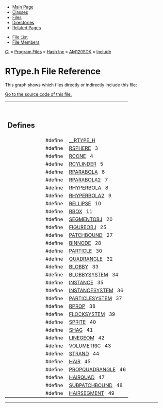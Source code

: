 <div class="tabs">

- [Main Page](index.md)
- [Classes](annotated.md)
- <span id="current">[Files](files.md)</span>
- [Directories](dirs.md)
- [Related Pages](pages.md)

</div>

<div class="tabs">

- [File List](files.md)
- [File Members](globals.md)

</div>

<div class="nav">

<a href="dir_C_3A_2F.md" class="el">C:</a> » <a href="dir_C_3A_2FProgram_20Files_2F.md" class="el">Program Files</a> » <a href="dir_C_3A_2FProgram_20Files_2FHash_20Inc_2F.md" class="el">Hash Inc</a> » <a href="dir_C_3A_2FProgram_20Files_2FHash_20Inc_2FAM120SDK_2F.md" class="el">AM120SDK</a> » <a href="dir_C_3A_2FProgram_20Files_2FHash_20Inc_2FAM120SDK_2FInclude_2F.md" class="el">Include</a>

</div>

# RType.h File Reference

This graph shows which files directly or indirectly include this file:

<span class="image placeholder" original-image-src="RType_8h__dep__incl.gif" original-image-title="" border="0" usemap="#C:/Program Files/Hash Inc/AM120SDK/Include/RType.hdep_map"></span>

[Go to the source code of this file.](RType_8h-source.md)

<table data-border="0" data-cellpadding="0" data-cellspacing="0">
<colgroup>
<col style="width: 50%" />
<col style="width: 50%" />
</colgroup>
<tbody>
<tr>
<td></td>
<td></td>
</tr>
<tr>
<td colspan="2"><br />
&#10;<h2 id="defines">Defines</h2></td>
</tr>
<tr>
<td class="memItemLeft" style="text-align: right;" data-nowrap="" data-valign="top">#define </td>
<td class="memItemRight" data-valign="bottom"><a href="RType_8h.md#a4e7ee88cdd99e72adc1c01d6dd504c0" class="el">__RTYPE_H</a></td>
</tr>
<tr>
<td class="memItemLeft" style="text-align: right;" data-nowrap="" data-valign="top">#define </td>
<td class="memItemRight" data-valign="bottom"><a href="RType_8h.md#31d342440de78bb905adec36d5776417" class="el">RSPHERE</a>   3</td>
</tr>
<tr>
<td class="memItemLeft" style="text-align: right;" data-nowrap="" data-valign="top">#define </td>
<td class="memItemRight" data-valign="bottom"><a href="RType_8h.md#d488a7b82abf6a579f9a8c53c0ffc35e" class="el">RCONE</a>   4</td>
</tr>
<tr>
<td class="memItemLeft" style="text-align: right;" data-nowrap="" data-valign="top">#define </td>
<td class="memItemRight" data-valign="bottom"><a href="RType_8h.md#d139562d1b3248e4b8c2d3a090a42b0b" class="el">RCYLINDER</a>   5</td>
</tr>
<tr>
<td class="memItemLeft" style="text-align: right;" data-nowrap="" data-valign="top">#define </td>
<td class="memItemRight" data-valign="bottom"><a href="RType_8h.md#c5d74c89b49c1aaa5118ccfd74dfbe2a" class="el">RPARABOLA</a>   6</td>
</tr>
<tr>
<td class="memItemLeft" style="text-align: right;" data-nowrap="" data-valign="top">#define </td>
<td class="memItemRight" data-valign="bottom"><a href="RType_8h.md#88633a81a6cdff7a2bcd9197729bae22" class="el">RPARABOLA2</a>   7</td>
</tr>
<tr>
<td class="memItemLeft" style="text-align: right;" data-nowrap="" data-valign="top">#define </td>
<td class="memItemRight" data-valign="bottom"><a href="RType_8h.md#789321f20c184f2ee63946518e46dd52" class="el">RHYPERBOLA</a>   8</td>
</tr>
<tr>
<td class="memItemLeft" style="text-align: right;" data-nowrap="" data-valign="top">#define </td>
<td class="memItemRight" data-valign="bottom"><a href="RType_8h.md#dbca7127fc0a044aae186113a3c618a1" class="el">RHYPERBOLA2</a>   9</td>
</tr>
<tr>
<td class="memItemLeft" style="text-align: right;" data-nowrap="" data-valign="top">#define </td>
<td class="memItemRight" data-valign="bottom"><a href="RType_8h.md#972864da6d573ce9f68b2ce75d99784d" class="el">RELLIPSE</a>   10</td>
</tr>
<tr>
<td class="memItemLeft" style="text-align: right;" data-nowrap="" data-valign="top">#define </td>
<td class="memItemRight" data-valign="bottom"><a href="RType_8h.md#5a2c16080e08ca49e42b84ce4b70a729" class="el">RBOX</a>   11</td>
</tr>
<tr>
<td class="memItemLeft" style="text-align: right;" data-nowrap="" data-valign="top">#define </td>
<td class="memItemRight" data-valign="bottom"><a href="RType_8h.md#59032c40a59e6aa4d1741b5c4dd3bb7b" class="el">SEGMENTOBJ</a>   20</td>
</tr>
<tr>
<td class="memItemLeft" style="text-align: right;" data-nowrap="" data-valign="top">#define </td>
<td class="memItemRight" data-valign="bottom"><a href="RType_8h.md#a70050f923eae416c1c5266bd6421b9c" class="el">FIGUREOBJ</a>   25</td>
</tr>
<tr>
<td class="memItemLeft" style="text-align: right;" data-nowrap="" data-valign="top">#define </td>
<td class="memItemRight" data-valign="bottom"><a href="RType_8h.md#694d41f178671fe751fc949a51f2ffc9" class="el">PATCHBOUND</a>   27</td>
</tr>
<tr>
<td class="memItemLeft" style="text-align: right;" data-nowrap="" data-valign="top">#define </td>
<td class="memItemRight" data-valign="bottom"><a href="RType_8h.md#5bdcb98d04201691cf1b70b58346b065" class="el">BINNODE</a>   28</td>
</tr>
<tr>
<td class="memItemLeft" style="text-align: right;" data-nowrap="" data-valign="top">#define </td>
<td class="memItemRight" data-valign="bottom"><a href="RType_8h.md#5818992261344f3f6c810ea0dfc13c24" class="el">PARTICLE</a>   30</td>
</tr>
<tr>
<td class="memItemLeft" style="text-align: right;" data-nowrap="" data-valign="top">#define </td>
<td class="memItemRight" data-valign="bottom"><a href="RType_8h.md#9fa89e16d2b845a60babd467e19380fc" class="el">QUADRANGLE</a>   32</td>
</tr>
<tr>
<td class="memItemLeft" style="text-align: right;" data-nowrap="" data-valign="top">#define </td>
<td class="memItemRight" data-valign="bottom"><a href="RType_8h.md#90d6eaa6acc7fc87157a3d674f60b91a" class="el">BLOBBY</a>   33</td>
</tr>
<tr>
<td class="memItemLeft" style="text-align: right;" data-nowrap="" data-valign="top">#define </td>
<td class="memItemRight" data-valign="bottom"><a href="RType_8h.md#b44afba673f493181f0bac866ac30b3d" class="el">BLOBBYSYSTEM</a>   34</td>
</tr>
<tr>
<td class="memItemLeft" style="text-align: right;" data-nowrap="" data-valign="top">#define </td>
<td class="memItemRight" data-valign="bottom"><a href="RType_8h.md#76425f17a58d9249cadacc9a27771a80" class="el">INSTANCE</a>   35</td>
</tr>
<tr>
<td class="memItemLeft" style="text-align: right;" data-nowrap="" data-valign="top">#define </td>
<td class="memItemRight" data-valign="bottom"><a href="RType_8h.md#38f0e5b44fc2932d5b3ea78928173a2c" class="el">INSTANCESYSTEM</a>   36</td>
</tr>
<tr>
<td class="memItemLeft" style="text-align: right;" data-nowrap="" data-valign="top">#define </td>
<td class="memItemRight" data-valign="bottom"><a href="RType_8h.md#91318669de01f50f5b8902ed64838865" class="el">PARTICLESYSTEM</a>   37</td>
</tr>
<tr>
<td class="memItemLeft" style="text-align: right;" data-nowrap="" data-valign="top">#define </td>
<td class="memItemRight" data-valign="bottom"><a href="RType_8h.md#e3be947c6d3761c748943cfa887c6058" class="el">RPROP</a>   38</td>
</tr>
<tr>
<td class="memItemLeft" style="text-align: right;" data-nowrap="" data-valign="top">#define </td>
<td class="memItemRight" data-valign="bottom"><a href="RType_8h.md#21f1ec0df3b7b245bb314c21d8931513" class="el">FLOCKSYSTEM</a>   39</td>
</tr>
<tr>
<td class="memItemLeft" style="text-align: right;" data-nowrap="" data-valign="top">#define </td>
<td class="memItemRight" data-valign="bottom"><a href="RType_8h.md#2a3389b1d8bc619aed964477ec7b1a2d" class="el">SPRITE</a>   40</td>
</tr>
<tr>
<td class="memItemLeft" style="text-align: right;" data-nowrap="" data-valign="top">#define </td>
<td class="memItemRight" data-valign="bottom"><a href="RType_8h.md#46c9c1c21f3b948008a1001ef62d74e9" class="el">SHAG</a>   41</td>
</tr>
<tr>
<td class="memItemLeft" style="text-align: right;" data-nowrap="" data-valign="top">#define </td>
<td class="memItemRight" data-valign="bottom"><a href="RType_8h.md#7ad6a9a776ae2e23f538d41bf67f0d30" class="el">LINEGEOM</a>   42</td>
</tr>
<tr>
<td class="memItemLeft" style="text-align: right;" data-nowrap="" data-valign="top">#define </td>
<td class="memItemRight" data-valign="bottom"><a href="RType_8h.md#9a3206eff6d1435ca0803717479f3fc5" class="el">VOLUMETRIC</a>   43</td>
</tr>
<tr>
<td class="memItemLeft" style="text-align: right;" data-nowrap="" data-valign="top">#define </td>
<td class="memItemRight" data-valign="bottom"><a href="RType_8h.md#1a0776f2dc8ce26116f2add217d0ca99" class="el">STRAND</a>   44</td>
</tr>
<tr>
<td class="memItemLeft" style="text-align: right;" data-nowrap="" data-valign="top">#define </td>
<td class="memItemRight" data-valign="bottom"><a href="RType_8h.md#aa8343ba5ea29a4a6ca68c724c70e7fd" class="el">HAIR</a>   45</td>
</tr>
<tr>
<td class="memItemLeft" style="text-align: right;" data-nowrap="" data-valign="top">#define </td>
<td class="memItemRight" data-valign="bottom"><a href="RType_8h.md#0f8c462ad5be0cd78d80626f064ae88f" class="el">PROPQUADRANGLE</a>   46</td>
</tr>
<tr>
<td class="memItemLeft" style="text-align: right;" data-nowrap="" data-valign="top">#define </td>
<td class="memItemRight" data-valign="bottom"><a href="RType_8h.md#18a1ed19471dbc69570e101362a0ac6c" class="el">HAIRQUAD</a>   47</td>
</tr>
<tr>
<td class="memItemLeft" style="text-align: right;" data-nowrap="" data-valign="top">#define </td>
<td class="memItemRight" data-valign="bottom"><a href="RType_8h.md#77a6a8acdce07718bcbb111c420efd8f" class="el">SUBPATCHBOUND</a>   48</td>
</tr>
<tr>
<td class="memItemLeft" style="text-align: right;" data-nowrap="" data-valign="top">#define </td>
<td class="memItemRight" data-valign="bottom"><a href="RType_8h.md#cde936c0a22169b45297ab30e4d86f7c" class="el">HAIRSEGMENT</a>   49</td>
</tr>
</tbody>
</table>

------------------------------------------------------------------------

